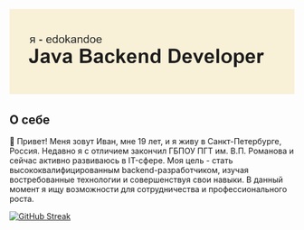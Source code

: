 ![Баннер](header.png)

## О себе
👋 Привет! Меня зовут Иван, мне 19 лет, и я живу в Санкт-Петербурге, Россия. Недавно я с отличием закончил ГБПОУ ПГТ им. В.П. Романова и сейчас активно развиваюсь в IT-сфере. Моя цель - стать высококвалифицированным backend-разработчиком, изучая востребованные технологии и совершенствуя свои навыки. В данный момент я ищу возможности для сотрудничества и профессионального роста.

[![GitHub Streak](https://github-readme-streak-stats.herokuapp.com?user=edokandoe&theme=burnt-neon&border_radius=0&locale=ru&date_format=j%2Fn%5B%2FY%5D&exclude_days=Sat&card_width=1000)](https://git.io/streak-stats)
